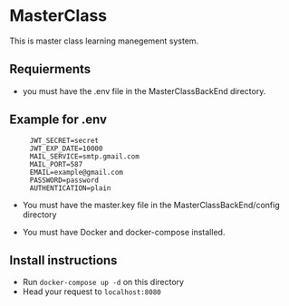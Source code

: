 # MasterClass

This is master class learning manegement system.


## Requierments

- you must have the .env file in the MasterClassBackEnd directory.

## Example for .env
```
     JWT_SECRET=secret
     JWT_EXP_DATE=10000
     MAIL_SERVICE=smtp.gmail.com
     MAIL_PORT=587
     EMAIL=example@gmail.com
     PASSWORD=password
     AUTHENTICATION=plain
```

- You must have the master.key file in the MasterClassBackEnd/config directory

- You must have Docker and docker-compose installed.

## Install instructions
- Run `docker-compose up -d` on this directory
- Head your request to `localhost:8080`
